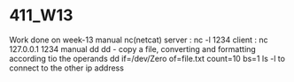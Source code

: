# 411_W13
Work done on week-13</h5>
manual nc(netcat)
server : nc -l 1234
client : nc 127.0.0.1 1234
manual dd
dd - copy a file, converting and formatting according tio the operands
dd if=/dev/Zero of=file.txt count=10 bs=1
ls -l
to connect to the other ip address
